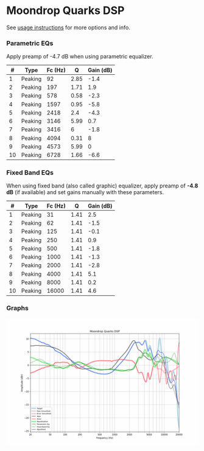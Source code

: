 # Moondrop Quarks DSP
See [usage instructions](https://github.com/jaakkopasanen/AutoEq#usage) for more options and info.

### Parametric EQs
Apply preamp of -4.7 dB when using parametric equalizer.

|   # | Type    |   Fc (Hz) |    Q |   Gain (dB) |
|-----|---------|-----------|------|-------------|
|   1 | Peaking |        92 | 2.85 |        -1.4 |
|   2 | Peaking |       197 | 1.71 |         1.9 |
|   3 | Peaking |       578 | 0.58 |        -2.3 |
|   4 | Peaking |      1597 | 0.95 |        -5.8 |
|   5 | Peaking |      2418 | 2.4  |        -4.3 |
|   6 | Peaking |      3146 | 5.99 |         0.7 |
|   7 | Peaking |      3416 | 6    |        -1.8 |
|   8 | Peaking |      4094 | 0.31 |         8   |
|   9 | Peaking |      4573 | 5.99 |         0   |
|  10 | Peaking |      6728 | 1.66 |        -6.6 |

### Fixed Band EQs
When using fixed band (also called graphic) equalizer, apply preamp of **-4.8 dB** (if available) and set gains manually with these parameters.

|   # | Type    |   Fc (Hz) |    Q |   Gain (dB) |
|-----|---------|-----------|------|-------------|
|   1 | Peaking |        31 | 1.41 |         2.5 |
|   2 | Peaking |        62 | 1.41 |        -1.5 |
|   3 | Peaking |       125 | 1.41 |        -0.1 |
|   4 | Peaking |       250 | 1.41 |         0.9 |
|   5 | Peaking |       500 | 1.41 |        -1.8 |
|   6 | Peaking |      1000 | 1.41 |        -1.3 |
|   7 | Peaking |      2000 | 1.41 |        -2.8 |
|   8 | Peaking |      4000 | 1.41 |         5.1 |
|   9 | Peaking |      8000 | 1.41 |         0.2 |
|  10 | Peaking |     16000 | 1.41 |         4.6 |

### Graphs
![](./Moondrop%20Quarks%20DSP.png)
